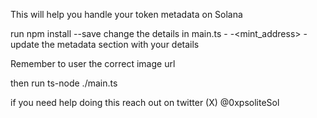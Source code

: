 This will help you handle your token metadata on Solana

run npm install --save
change the details in main.ts
    -<myKeypair>
    -<mint_address>
    - update the metadata section with your details

Remember to user the correct image url 

then run ts-node ./main.ts

if you need help doing this reach out on twitter (X) @0xpsoliteSol
